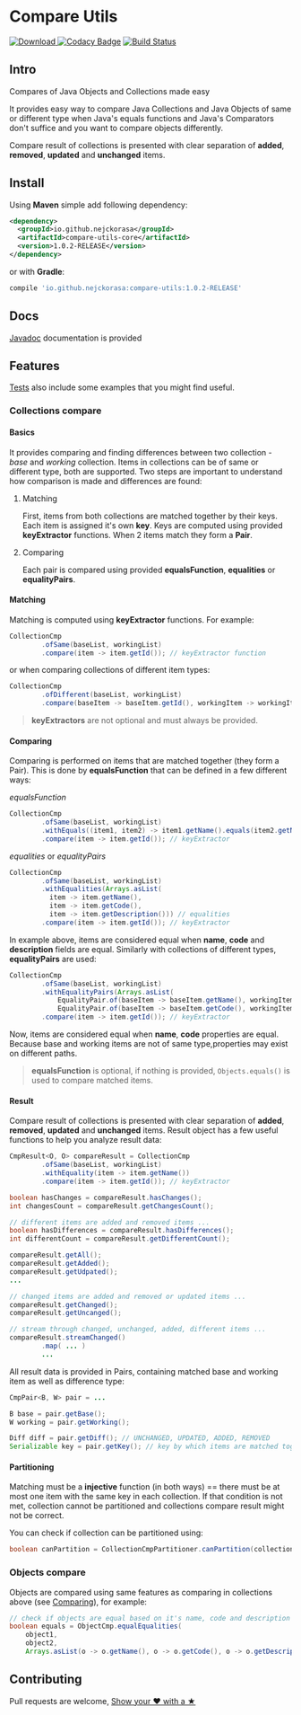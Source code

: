 # Compare Utils

[ ![Download](https://maven-badges.herokuapp.com/maven-central/io.github.nejckorasa/compare-utils-core/badge.svg) ](https://maven-badges.herokuapp.com/maven-central/io.github.nejckorasa/compare-utils-core)
[![Codacy Badge](https://api.codacy.com/project/badge/Grade/48793689ebd14073b3875b427792404d)](https://www.codacy.com/app/nejckorasa/compare-utils?utm_source=github.com&amp;utm_medium=referral&amp;utm_content=nejckorasa/compare-utils&amp;utm_campaign=Badge_Grade)
[![Build Status](https://travis-ci.com/nejckorasa/compare-utils.svg?branch=master)](https://travis-ci.com/nejckorasa/compare-utils)

## Intro 

Compares of Java Objects and Collections made easy

It provides easy way to compare Java Collections and Java Objects of same or different type when Java's equals functions and Java's Comparators don't suffice and you want to compare objects differently. 

Compare result of collections is presented with clear separation of **added**, **removed**, **updated** and **unchanged** items.

## Install 

Using **Maven** simple add following dependency:

```xml
<dependency>
  <groupId>io.github.nejckorasa</groupId>
  <artifactId>compare-utils-core</artifactId>
  <version>1.0.2-RELEASE</version>
</dependency>
```

or with **Gradle**:

```gradle
compile 'io.github.nejckorasa:compare-utils:1.0.2-RELEASE'
```

## Docs

[Javadoc](https://nejckorasa.github.io/compare-utils/) documentation is provided

## Features

[Tests](https://github.com/nejckorasa/compare-utils/tree/master/compare-utils-tests/src/test/java/io/github/nejckorasa) also include some examples that you might find useful.

### Collections compare

#### Basics

It provides comparing and finding differences between two collection - _base_ and _working_ collection. Items in collections can be of same or different type, both are supported. Two steps are important to understand how comparison is made and differences are found:

1. Matching

   First, items from both collections are matched together by their keys. Each item is assigned it's own **key**. Keys are computed using provided **keyExtractor** functions. When 2 items match they form a **Pair**.

2. Comparing

   Each pair is compared using provided **equalsFunction**, **equalities** or **equalityPairs**.

#### Matching

Matching is computed using **keyExtractor** functions. For example:

```java
CollectionCmp
        .ofSame(baseList, workingList)
        .compare(item -> item.getId()); // keyExtractor function
```
or when comparing collections of different item types:

```java
CollectionCmp
        .ofDifferent(baseList, workingList)
        .compare(baseItem -> baseItem.getId(), workingItem -> workingItem.getId()); // keyExtractor functions for base and working items
```

> **keyExtractors** are not optional and must always be provided.

#### Comparing

Comparing is performed on items that are matched together (they form a Pair). This is done by **equalsFunction** that can be defined in a few different ways:

_equalsFunction_

```java
CollectionCmp
        .ofSame(baseList, workingList)
        .withEquals((item1, item2) -> item1.getName().equals(item2.getName())) // equalsFunction
        .compare(item -> item.getId()); // keyExtractor
```

_equalities_ or _equalityPairs_

```java
CollectionCmp
        .ofSame(baseList, workingList)
        .withEqualities(Arrays.asList(
          item -> item.getName(), 
          item -> item.getCode(), 
          item -> item.getDescription())) // equalities
        .compare(item -> item.getId()); // keyExtractor
```

In example above, items are considered equal when **name**, **code** and **description** fields are equal. Similarly with collections of different types, **equalityPairs** are used:

```java
CollectionCmp
        .ofSame(baseList, workingList)
        .withEqualityPairs(Arrays.asList(
            EqualityPair.of(baseItem -> baseItem.getName(), workingItem -> workingItem.getData().getName()),
            EqualityPair.of(baseItem -> baseItem.getCode(), workingItem -> workingItem.getData().getCode()))) // equalityPairs
        .compare(item -> item.getId()); // keyExtractor
```
Now, items are considered equal when **name**, **code** properties are equal. Because base and working items are not of same type,properties may exist on different paths.

> **equalsFunction** is optional, if nothing is provided, `Objects.equals()` is used to compare matched items.

#### Result

Compare result of collections is presented with clear separation of **added**, **removed**, **updated** and **unchanged** items. Result object has a few useful functions to help you analyze result data:

```java
CmpResult<O, O> compareResult = CollectionCmp
        .ofSame(baseList, workingList)
        .withEquality(item -> item.getName())
        .compare(item -> item.getId()); // keyExtractor

boolean hasChanges = compareResult.hasChanges();
int changesCount = compareResult.getChangesCount();

// different items are added and removed items ...
boolean hasDifferences = compareResult.hasDifferences();
int differentCount = compareResult.getDifferentCount();

compareResult.getAll();
compareResult.getAdded();
compareResult.getUdpated();
...

// changed items are added and removed or updated items ...
compareResult.getChanged();
compareResult.getUncanged();

// stream through changed, unchanged, added, different items ...
compareResult.streamChanged()
        .map( ... )
        ...
```

All result data is provided in Pairs, containing matched base and working item as well as difference type:

```java
CmpPair<B, W> pair = ...

B base = pair.getBase();
W working = pair.getWorking();

Diff diff = pair.getDiff(); // UNCHANGED, UPDATED, ADDED, REMOVED
Serializable key = pair.getKey(); // key by which items are matched together
```

#### Partitioning 

Matching must be a **injective** function (in both ways) == there must be at most one item with the same key in each collection. If that condition is not met, collection cannot be partitioned and collections compare result might not be correct.

You can check if collection can be partitioned using:

```java
boolean canPartition = CollectionCmpPartitioner.canPartition(collection, keyExtractor)
```

### Objects compare

Objects are compared using same features as comparing in collections above (see [Comparing](https://github.com/nejckorasa/compare-utils/blob/master/README.md#comparing)), for example:

```java
// check if objects are equal based on it's name, code and description
boolean equals = ObjectCmp.equalEqualities(
    object1, 
    object2, 
    Arrays.asList(o -> o.getName(), o -> o.getCode(), o -> o.getDescription())));
```

## Contributing

Pull requests are welcome, [Show your ❤ with a ★](https://github.com/nejckorasa/compare-utils/stargazers)
